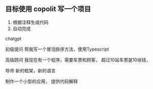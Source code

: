 
## 目标使用 copolit 写一个项目


1. 根据注释生成代码
2. 自动完成





chatgpt 

初级提问
帮我写一个冒泡排序方法，使用Typescript

高级顾问
我现在有一个程序，需要车票和顾客， 超过10站车票是10块钱，

导师
新的框架，新的语言

制作一个小型的应用，
提供代码解释

